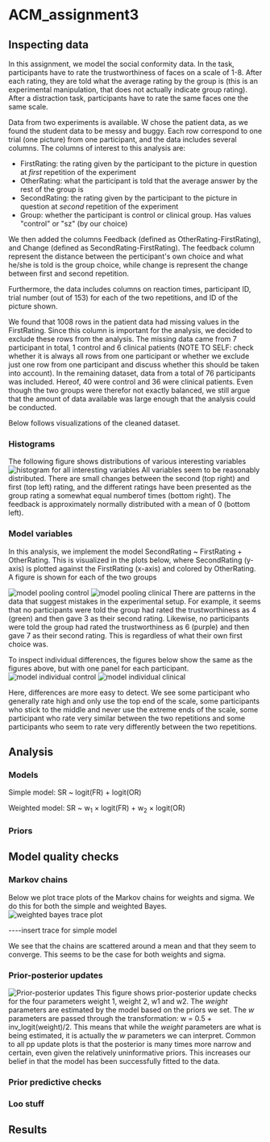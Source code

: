 # ACM_assignment3
## Inspecting data
In this assignment, we model the social conformity data. In the task, participants have to rate the trustworthiness of faces on a scale of 1-8. After each rating, they are told what the average rating by the group is (this is an experimental manipulation, that does not actually indicate group rating). After a distraction task, participants have to rate the same faces one the same scale.  

Data from two experiments is available. W chose the patient data, as we found the student data to be messy and buggy. Each row correspond to one trial (one picture) from one participant, and the data includes several columns. The columns of interest to this analysis are:
- FirstRating: the rating given by the participant to the picture in question at _first_ repetition of the experiment
- OtherRating: what the participant is told that the average answer by the rest of the group is
- SecondRating: the rating given by the participant to the picture in question at _second_ repetition of the experiment
- Group: whether the participant is control or clinical group. Has values "control" or "sz" (by our choice)

We then added the columns Feedback (defined as  OtherRating-FirstRating), and Change (defined as SecondRating-FirstRating). The feedback column represent the distance between the perticipant's own choice and what he/she is told is the group choice, while change is represent the change between first and second repetition. 

Furthermore, the data includes columns on reaction times, participant ID, trial number (out of 153) for each of the two repetitions, and ID of the picture shown.  

We found that 1008 rows in the patient data had missing values in the FirstRating. Since this column is important for the analysis, we decided to exclude these rows from the analysis. The missing data came from 7 participant in total, 1 control and 6 clinical patients (NOTE TO SELF: check whether it is always all rows from one participant or whether we exclude just one row from one participant and discuss whether this should be taken into account). In the remaining dataset, data from a total of 76 participants was included. Hereof, 40 were control and 36 were clinical patients. Even though the two groups were therefor not exactly balanced, we still argue that the amount of data available was large enough that the analysis could be conducted. 

Below follows visualizations of the cleaned dataset.

### Histograms
The following figure shows distributions of various interesting variables
![histogram for all interesting variables](fig/histograms_all.png "Histogram - distribution of variables")
All variables seem to be reasonably distributed. There are small changes between the second (top right) and first (top left) rating, and the different ratings have been presented as the group rating a somewhat equal numberof times (bottom right). The feedback is approximately normally distributed with a mean of 0 (bottom left). 

### Model variables
In this analysis, we implement the model SecondRating ~ FirstRating + OtherRating. This is visualized in the plots below, where SecondRating (y-axis) is plotted against the FirstRating (x-axis) and colored by OtherRating. A figure is shown for each of the two groups

![model pooling control](fig/pool_control.png "Model visualization - control group")
![model pooling clinical](fig/pool_clinical.png "Model visualization - clinical group")
There are patterns in the data that suggest mistakes in the experimental setup. For example, it seems that no participants were told the group had rated the trustworthiness as 4 (green) and then gave 3 as their second rating. Likewise, no participants were told the group had rated the trustworthiness as 6 (purple) and then gave 7 as their second rating. This is regardless of what their own first choice was. 


To inspect individual differences, the figures below show the same as the figures above, but with one panel for each participant. 
![model individual control](fig/individual_control.png "Model visualization - control group")
![model individual clinical](fig/individual_clinical.png "Model visualization - clinical group")

Here, differences are more easy to detect. We see some participant who generally rate high and only use the top end of the scale, some participants who stick to the middle and never use the extreme ends of the scale, some participant who rate very similar between the two repetitions and some participants who seem to rate very differently between the two repetitions. 

## Analysis
### Models
Simple model: SR ~ logit(FR) + logit(OR)

Weighted model: SR ~ w<sub>1</sub> &times; logit(FR) + w<sub>2</sub> &times; logit(OR)

### Priors


## Model quality checks

### Markov chains
Below we plot trace plots of the Markov chains for weights and sigma. We do this for both the simple and weighted Bayes.
![weighted bayes trace plot](fig/mcmc_traces_weigthed.png "Trace plots - weighted Bayes")

----insert trace for simple model 

We see that the chains are scattered around a mean and that they seem to converge. This seems to be the case for both weights and sigma. 



### Prior-posterior updates

![Prior-posterior updates](fig/pp_updates.png "Prior-posterior updates")
This figure shows prior-posterior update checks for the four parameters weight 1, weight 2, w1 and w2. The _weight_ parameters are estimated by the model based on the priors we set. The _w_ parameters are passed through the transformation: w = 0.5 + inv_logit(weight)/2. This means that while the _weight_ parameters are what is being estimated, it is actually the _w_ parameters we can interpret. Common to all pp update plots is that the posterior is many times more narrow and certain, even given the relatively uninformative priors. This increases our belief in that the model has been successfully fitted to the data. 

### Prior predictive checks

### Loo stuff

## Results







